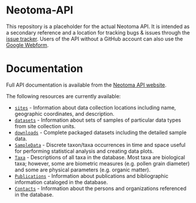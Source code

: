 # Neotoma-API

This repository is a placeholder for the actual Neotoma API.  It is intended as a secondary reference and a location for tracking bugs & issues through the [issue tracker](https://github.com/NeotomaDB/Neotoma-API/issues).  Users of the API without a GitHub account can also use the [Google Webform](https://docs.google.com/forms/d/e/1FAIpQLSdRNat6L9grRF0xU5gibkr26xq9jD9wyHgw_AWxhrgn0lWv7w/viewform).

# Documentation

Full API documentation is available from the [Neotoma API website](http://api.neotomadb.org).

The following resources are currently available:

* [`sites`](http://api.neotomadb.org/doc/resources/sites)	- Information about data collection locations including name, geographic coordinates, and description.
* [`datasets`](http://api.neotomadb.org/doc/resources/datasets) - Information about sets of samples of particular data types from site collection units.
* [`downloads`](http://api.neotomadb.org/doc/resources/downloads) - Complete packaged datasets including the detailed sample data.
* [`SampleData`](http://api.neotomadb.org/doc/resources/sampledata) - Discrete taxon/taxa occurrences in time and space useful for performing statistical analysis and creating data plots.
* [`Taxa`](http://api.neotomadb.org/doc/resources/taxa) - Descriptions of all taxa in the database. Most taxa are biological taxa; however, some are biometric measures (e.g. pollen grain diameter) and some are physical parameters (e.g. organic matter).
* [`Publications`](http://api.neotomadb.org/doc/resources/publications) - Information about publications and bibliographic information cataloged in the database.
* [`Contacts`](http://api.neotomadb.org/doc/resources/contacts) - Information about the persons and organizations referenced in the database.

